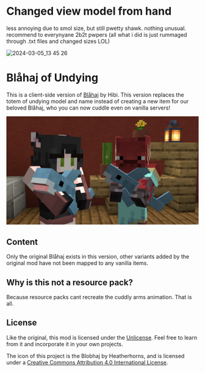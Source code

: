 # Changed view model from hand

less annoying due to smol size, but still pwetty shawk. nothing unusual. recommend to everynyane 2b2t pwpers
(all what i did is just rummaged through .txt files and changed sizes LOL)

![2024-03-05_13 45 26](https://github.com/DrunkTemo/tiny-blahaj-of-undying/assets/88145656/0c63f1f7-e013-409d-8af7-06bd05f65c15)

# Blåhaj of Undying

This is a client-side version of [Blåhaj](https://modrinth.com/mod/blahaj) by Hibi. This version replaces the totem of undying model and name instead of creating a new item for our beloved Blåhaj, who you can now cuddle even on vanilla servers!

![](img/blahaj.png)

## Content

Only the original Blåhaj exists in this version, other variants added by the original mod have not been mapped to any vanilla items.

## Why is this not a resource pack?

Because resource packs cant recreate the cuddly arms animation. That is all.

## License

Like the original, this mod is licensed under the [Unlicense](./LICENSE). Feel free to learn from it and incorporate it in your own projects.

The icon of this project is the Blobhaj by Heatherhorns, and is licensed under a [Creative Commons Attribution 4.0 International License](http://creativecommons.org/licenses/by/4.0/).
